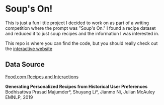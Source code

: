 # Soup's On!

This is just a fun little project I decided to work on as part of a writing competition where the prompt was "Soup's On." I found a recipe dataset and reduced it to just soup recipes and the information I was interested in.

This repo is where you can find the code, but you should really check out the [interactive website](https://improvbutterfly.github.io/soups_on/)

## Data Source

[Food.com Recipes and Interactions](https://www.kaggle.com/datasets/shuyangli94/food-com-recipes-and-user-interactions?resource=download)

**Generating Personalized Recipes from Historical User Preferences**
Bodhisattwa Prasad Majumder*, Shuyang Li*, Jianmo Ni, Julian McAuley
EMNLP, 2019